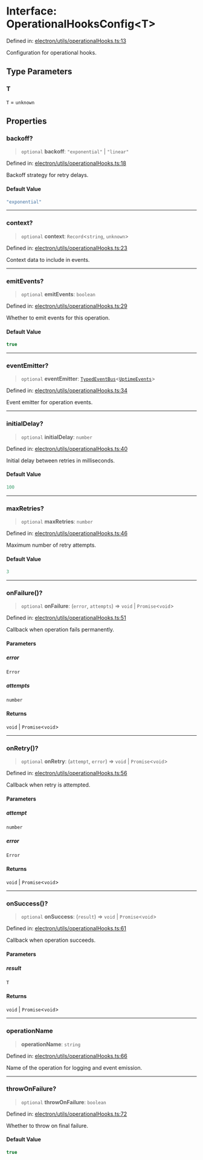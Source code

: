 # Interface: OperationalHooksConfig\<T\>

Defined in: [electron/utils/operationalHooks.ts:13](https://github.com/Nick2bad4u/Uptime-Watcher/blob/2a45eeb1723f8f7089001af2c92aa07d82dfe7e4/electron/utils/operationalHooks.ts#L13)

Configuration for operational hooks.

## Type Parameters

### T

`T` = `unknown`

## Properties

### backoff?

> `optional` **backoff**: `"exponential"` \| `"linear"`

Defined in: [electron/utils/operationalHooks.ts:18](https://github.com/Nick2bad4u/Uptime-Watcher/blob/2a45eeb1723f8f7089001af2c92aa07d82dfe7e4/electron/utils/operationalHooks.ts#L18)

Backoff strategy for retry delays.

#### Default Value

```ts
"exponential"
```

***

### context?

> `optional` **context**: `Record`\<`string`, `unknown`\>

Defined in: [electron/utils/operationalHooks.ts:23](https://github.com/Nick2bad4u/Uptime-Watcher/blob/2a45eeb1723f8f7089001af2c92aa07d82dfe7e4/electron/utils/operationalHooks.ts#L23)

Context data to include in events.

***

### emitEvents?

> `optional` **emitEvents**: `boolean`

Defined in: [electron/utils/operationalHooks.ts:29](https://github.com/Nick2bad4u/Uptime-Watcher/blob/2a45eeb1723f8f7089001af2c92aa07d82dfe7e4/electron/utils/operationalHooks.ts#L29)

Whether to emit events for this operation.

#### Default Value

```ts
true
```

***

### eventEmitter?

> `optional` **eventEmitter**: [`TypedEventBus`](../../../events/TypedEventBus/classes/TypedEventBus.md)\<[`UptimeEvents`](../../../events/eventTypes/interfaces/UptimeEvents.md)\>

Defined in: [electron/utils/operationalHooks.ts:34](https://github.com/Nick2bad4u/Uptime-Watcher/blob/2a45eeb1723f8f7089001af2c92aa07d82dfe7e4/electron/utils/operationalHooks.ts#L34)

Event emitter for operation events.

***

### initialDelay?

> `optional` **initialDelay**: `number`

Defined in: [electron/utils/operationalHooks.ts:40](https://github.com/Nick2bad4u/Uptime-Watcher/blob/2a45eeb1723f8f7089001af2c92aa07d82dfe7e4/electron/utils/operationalHooks.ts#L40)

Initial delay between retries in milliseconds.

#### Default Value

```ts
100
```

***

### maxRetries?

> `optional` **maxRetries**: `number`

Defined in: [electron/utils/operationalHooks.ts:46](https://github.com/Nick2bad4u/Uptime-Watcher/blob/2a45eeb1723f8f7089001af2c92aa07d82dfe7e4/electron/utils/operationalHooks.ts#L46)

Maximum number of retry attempts.

#### Default Value

```ts
3
```

***

### onFailure()?

> `optional` **onFailure**: (`error`, `attempts`) => `void` \| `Promise`\<`void`\>

Defined in: [electron/utils/operationalHooks.ts:51](https://github.com/Nick2bad4u/Uptime-Watcher/blob/2a45eeb1723f8f7089001af2c92aa07d82dfe7e4/electron/utils/operationalHooks.ts#L51)

Callback when operation fails permanently.

#### Parameters

##### error

`Error`

##### attempts

`number`

#### Returns

`void` \| `Promise`\<`void`\>

***

### onRetry()?

> `optional` **onRetry**: (`attempt`, `error`) => `void` \| `Promise`\<`void`\>

Defined in: [electron/utils/operationalHooks.ts:56](https://github.com/Nick2bad4u/Uptime-Watcher/blob/2a45eeb1723f8f7089001af2c92aa07d82dfe7e4/electron/utils/operationalHooks.ts#L56)

Callback when retry is attempted.

#### Parameters

##### attempt

`number`

##### error

`Error`

#### Returns

`void` \| `Promise`\<`void`\>

***

### onSuccess()?

> `optional` **onSuccess**: (`result`) => `void` \| `Promise`\<`void`\>

Defined in: [electron/utils/operationalHooks.ts:61](https://github.com/Nick2bad4u/Uptime-Watcher/blob/2a45eeb1723f8f7089001af2c92aa07d82dfe7e4/electron/utils/operationalHooks.ts#L61)

Callback when operation succeeds.

#### Parameters

##### result

`T`

#### Returns

`void` \| `Promise`\<`void`\>

***

### operationName

> **operationName**: `string`

Defined in: [electron/utils/operationalHooks.ts:66](https://github.com/Nick2bad4u/Uptime-Watcher/blob/2a45eeb1723f8f7089001af2c92aa07d82dfe7e4/electron/utils/operationalHooks.ts#L66)

Name of the operation for logging and event emission.

***

### throwOnFailure?

> `optional` **throwOnFailure**: `boolean`

Defined in: [electron/utils/operationalHooks.ts:72](https://github.com/Nick2bad4u/Uptime-Watcher/blob/2a45eeb1723f8f7089001af2c92aa07d82dfe7e4/electron/utils/operationalHooks.ts#L72)

Whether to throw on final failure.

#### Default Value

```ts
true
```
